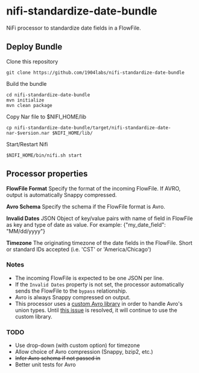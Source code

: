 # nifi-standardize-date-bundle

NiFi processor to standardize date fields in a FlowFile.

## Deploy Bundle

Clone this repository

```shell
git clone https://github.com/1904labs/nifi-standardize-date-bundle
```

Build the bundle

```shell
cd nifi-standardize-date-bundle
mvn initialize
mvn clean package
```

Copy Nar file to $NIFI_HOME/lib

```shell
cp nifi-standardize-date-bundle/target/nifi-standardize-date-nar-$version.nar $NIFI_HOME/lib/
```

Start/Restart Nifi

```shell
$NIFI_HOME/bin/nifi.sh start
```

## Processor properties

__FlowFile Format__
Specify the format of the incoming FlowFile. If AVRO, output is automatically Snappy compressed.

__Avro Schema__
Specify the schema if the FlowFile format is Avro.

__Invalid Dates__
JSON Object of key/value pairs with name of field in FlowFile as key and type of date as value. For example: {"my_date_field": "MM/dd/yyyy"}

__Timezone__
The originating timezone of the date fields in the FlowFile. Short or standard IDs accepted (i.e. 'CST' or 'America/Chicago')

### Notes

- The incoming FlowFile is expected to be one JSON per line.
- If the `Invalid Dates` property is not set, the processor automatically sends the FlowFile to the `bypass` relationship.
- Avro is always Snappy compressed on output.
- This processor uses a [custom Avro library](https://github.com/zolyfarkas/avro) in order to handle Avro's union types. Until [this issue](https://issues.apache.org/jira/browse/AVRO-1582) is resolved, it will continue to use the custom library.

### TODO

- Use drop-down (with custom option) for timezone
- Allow choice of Avro compression (Snappy, bzip2, etc.)
- ~~Infer Avro schema if not passed in~~
- Better unit tests for Avro
